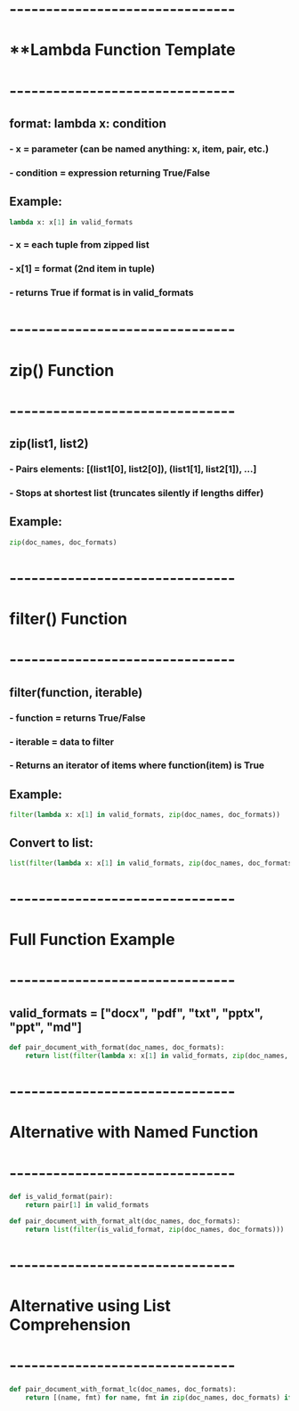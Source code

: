 # -------------------------------
# **Lambda Function Template
# -------------------------------
## format: lambda x: condition
### - x = parameter (can be named anything: x, item, pair, etc.)
### - condition = expression returning True/False

## Example:
```python
lambda x: x[1] in valid_formats
```
### - x = each tuple from zipped list
### - x[1] = format (2nd item in tuple)
### - returns True if format is in valid_formats

# -------------------------------
# zip() Function
# -------------------------------
## zip(list1, list2)
### - Pairs elements: [(list1[0], list2[0]), (list1[1], list2[1]), ...]
### - Stops at shortest list (truncates silently if lengths differ)

## Example:
```python
zip(doc_names, doc_formats)
```


# -------------------------------
# filter() Function
# -------------------------------
## filter(function, iterable)
### - function = returns True/False
### - iterable = data to filter
### - Returns an iterator of items where function(item) is True

## Example:
```python 
filter(lambda x: x[1] in valid_formats, zip(doc_names, doc_formats))
```

## Convert to list:
```python
list(filter(lambda x: x[1] in valid_formats, zip(doc_names, doc_formats)))
```

# -------------------------------
# Full Function Example
# -------------------------------
## valid_formats = ["docx", "pdf", "txt", "pptx", "ppt", "md"]
```python
def pair_document_with_format(doc_names, doc_formats):
    return list(filter(lambda x: x[1] in valid_formats, zip(doc_names, doc_formats)))
```  
# -------------------------------
# Alternative with Named Function
# -------------------------------
```python
def is_valid_format(pair):
    return pair[1] in valid_formats

def pair_document_with_format_alt(doc_names, doc_formats):
    return list(filter(is_valid_format, zip(doc_names, doc_formats)))
```
# -------------------------------
# Alternative using List Comprehension
# -------------------------------
```python
def pair_document_with_format_lc(doc_names, doc_formats):
    return [(name, fmt) for name, fmt in zip(doc_names, doc_formats) if fmt in valid_formats]
```
